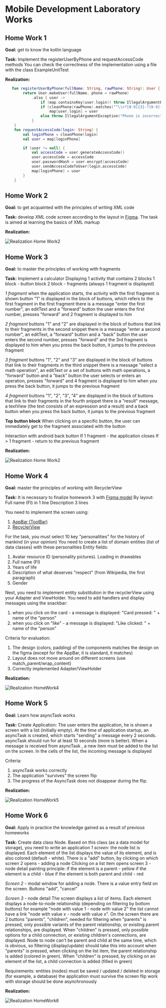 # Mobile Development Laboratory Works

## Home Work 1
**Goal:** get to know the kotlin language

**Task:** Implement the registerUserByPhone and requestAccessCode methods
You can check the correctness of the implementation using a file with the class ExampleUnitTest

**Realization:**

```Kotlin
   fun registerUserByPhone(fullName: String, rawPhone: String): User {
        return User.makeUser(fullName, phone = rawPhone)
            .also { user ->
                if (map.containsKey(user.login)) throw IllegalArgumentException("User already exists")
                if (cleanPhone(rawPhone).matches("^\\+?[0-9]{3}-?[0-9]{6,12}\$".toRegex()))
                    map[user.login] = user
                else throw IllegalArgumentException("Phone is incorrect")
            }
    }
    fun requestAccessCode(login: String) {
        val loginPhone = cleanPhone(login)
        val user = map[loginPhone]

        if (user != null) {
            val accessCode = user.generateAccessCode()
            user.accessCode = accessCode
            user.passwordHash = user.encrypt(accessCode)
            user.sendAccessCodeToUser(login,accessCode)
            map[loginPhone] = user
        }
    }
```

## Home Work 2
**Goal:** to get acquainted with the principles of writing XML code

**Task:** develop XML code screen according to the layout in [Figma](https://www.figma.com/file/2sLJOYX5W0NntXMaF0MI5Q/Antonio?node-id=0%3A1). The task is aimed at learning the basics of XML markup 

**Realization:**

![Realization Home Work2]([https://sun9-62.userapi.com/impf/mKUS2u1mb1VnuBsj_XrUKU5JJJRh0-ERSj70cw/XyXGTfV427U.jpg?size=720x1560&quality=95&sign=d6521db72f662f8f4abaa0b7cd093b43&type=album](https://github.com/Hestonic/MobileDevelopmentLabWorks/blob/main/image/HomeWork2.jpg))

## Home Work 3
**Goal:** to master the principles of working with fragments

**Task:** Implement a calculator
Displaying 1 activity that contains 2 blocks
1 block - button block
2 block - fragments (always 1 fragment is displayed)

*1 fragment*
when the application starts, the activity with the first fragment is shown
button "1" is displayed in the block of buttons, which refers to the first fragment
in the first fragment there is a message "enter the first number", an editText and a "forward" button
the user enters the first number, presses "forward" and 2 fragment is displayed to him

*2 fragment*
buttons "1" and "2" are displayed in the block of buttons that link to their fragments
in the second snippet there is a message "enter a second number", an editText, a "forward" button and a "back" button
the user enters the second number, presses "forward" and the 3rd fragment is displayed to him
when you press the back button, it jumps to the previous fragment

*3 fragment*
buttons "1", "2" and "3" are displayed in the block of buttons that link to their fragments
in the third snippet there is a message "select a math operation", an editText or a set of buttons with math operations, a "forward" button and a "back" button
the user selects or enters an operation, presses "forward" and 4 fragment is displayed to him
when you press the back button, it jumps to the previous fragment

*4 fragment*
buttons "1", "2", "3", "4" are displayed in the block of buttons that link to their fragments
in the fourth snippet there is a "result" message, a textView (the text consists of an expression and a result) and a back button
when you press the back button, it jumps to the previous fragment

**Top button block**
When clicking on a specific button, the user can immediately get to the fragment associated with the button

Interaction with android back button
If 1 fragment - the application closes
If > 1 fragment - return to the previous fragment

**Realization:**

![Realization Home Work2](https://github.com/Hestonic/MobileDevelopmentLabWorks/blob/main/video/HomeWork3.gif)

## Home Work 4
**Goal:** master the principles of working with RecyclerView

**Task:** It is necessary to finalize homework 3 with [Figma model](https://www.figma.com/file/Y22zyIa4VgtQNXdzCEjV0X/Untitled-Copy-Copy?node-id=0%3A150)
By layout:
Full name (FI) in 1 line
Description 3 lines

You need to implement the screen using:
1) [AppBar (ToolBar)](https://developer.android.com/training/appbar)
2) [RecyclerView](https://developer.android.com/guide/topics/ui/layout/recyclerview)

For the task, you must select 10 key "personalities" for the history of mankind (in your opinion)
You need to create a list of domain entities (list of data classes) with these personalities
Entity fields:
1) Avatar resource ID (personality pictures). Loading in drawables
2) Full name (FI)
3) Years of life
4) Description of what deserves "respect" (from Wikipedia, the first paragraph)
5) Gender

Next, you need to implement entity substitution in the recyclerView using your Adapter and ViewHolder.
You need to add handlers and display messages using the snackbar:
1) when you click on the card - a message is displayed: "Card pressed: " + name of the "person"
2) when you click on "like" - a message is displayed: "Like clicked: " + name of the "person"

Criteria for evaluation:
1) The design (colors, padding) of the components matches the design on the figma (except for the AppBar, it is standard, it matches)
2) Layout does not move around on different screens (use match_parent/wrap_content)
3) Correctly implemented Adapter/ViewHolder

**Realization:**

![Realization HomeWork4](https://github.com/Hestonic/MobileDevelopmentLabWorks/blob/main/video/HomeWork4.gif)


## Home Work 5
**Goal:** Learn how asyncTask works

**Task:** Create Application:
The user enters the application, he is shown a screen with a list (initially empty). At the time of application startup, an asyncTask is created, which starts "sending" a message every 2 seconds. asyncTask should run for at least 10 seconds (more is better). When a message is received from asyncTask , a new item must be added to the list on the screen. In the cells of the list, the incoming message is displayed

Criteria:
1) asyncTask works correctly
2) The application "survives" the screen flip
3) The progress of the AsyncTask does not disappear during the flip.

**Realization:**

![Realization HomeWork5](https://github.com/Hestonic/MobileDevelopmentLabWorks/blob/main/video/HomeWork5.gif)

## Home Work 6
**Goal:** Apply in practice the knowledge gained as a result of previous homeworks

**Task:** Create data class Node. Based on this class (as a data model for storage), you need to write an application
*1 screen:*
the node list is displayed. Each element of the list displays the value of its element, and is also colored (default - white). There is a "add" button, by clicking on which screen 2 opens - adding a node
Clicking on a list item opens screen 3 - node detail
painting principle:
if the element is a parent - yellow
if the element is a child - blue
if the element is both parent and child - red

*Screen 2* - modal window for adding a node.
There is a value entry field on the screen. Buttons "add", "cancel"

*Screen 3* - node detail
The screen displays a list of items. Each element displays a node-to-node relationship (depending on filtering by bottom buttons)
for example "node with value 1 - node with value 2"
the list cannot have a link "node with value x - node with value x". On the screen there are 2 buttons "parents", "children", needed for filtering
when "parents" is pressed, only possible variants of the parent relationship, or existing parent relationships, are displayed. When "children" is pressed, only possible options for a child connection, or existing children's connections, are displayed. Node to node can't be parent and child at the same time, which is obvious, so filtering (display/update) should take this into account
when "parents" is pressed, when clicking on the list item, the parent relationship is added (colored in green). When "children" is pressed, by clicking on an element of the list, a child connection is added (filled in green)

Requirements:
entities (nodes) must be saved / updated / deleted in storage (for example, a database)
the application must survive the screen flip
work with storage should be done asynchronously

**Realization:**

![Realization HomeWork6](https://github.com/Hestonic/MobileDevelopmentLabWorks/blob/main/video/HomeWork6.gif)



